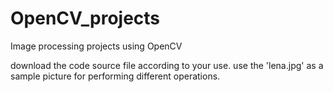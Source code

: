 # OpenCV_projects
Image processing projects using OpenCV


download the code source file according to your use.
use the 'lena.jpg' as a sample picture for performing different operations.
